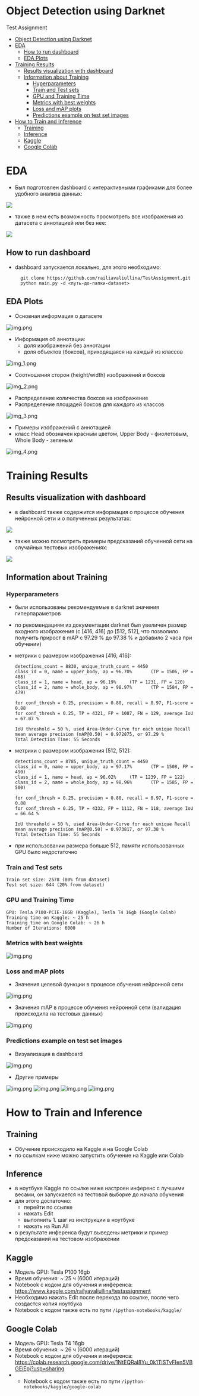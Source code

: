 # Object Detection using Darknet
Test Assignment

<!-- TOC -->
* [Object Detection using Darknet](#object-detection-using-darknet)
* [EDA](#eda)
  * [How to run dashboard](#how-to-run-dashboard)
  * [EDA Plots](#eda-plots)
* [Training Results](#training-results)
  * [Results visualization with dashboard](#results-visualization-with-dashboard)
  * [Information about Training](#information-about-training)
    * [Hyperparameters](#hyperparameters)
    * [Train and Test sets](#train-and-test-sets)
    * [GPU and Training Time](#gpu-and-training-time)
    * [Metrics with best weights](#metrics-with-best-weights)
    * [Loss and mAP plots](#loss-and-map-plots)
    * [Predictions example on test set images](#predictions-example-on-test-set-images)
* [How to Train and Inference](#how-to-train-and-inference)
  * [Training](#training)
  * [Inference](#inference)
  * [Kaggle](#kaggle)
  * [Google Colab](#google-colab)
<!-- TOC -->

# EDA
- Был подготовлен dashboard с интерактивными графиками для более удобного анализа данных:

![](dashboard_gifs/1.gif)

- также в нем есть возможность просмотреть все изображения из датасета с аннотацией или без нее:

![](dashboard_gifs/2.gif)

## How to run dashboard
- dashboard запускается локально, для этого необходимо:


        git clone https://github.com/railiavaliullina/TestAssignment.git
        python main.py -d <путь-до-папки-dataset>
        

## EDA Plots 

- Основная информация о датасете

![img.png](eda_plots/1.PNG)

- Информация об аннотации: 
  - доля изображений без аннотации 
  - доля объектов (боксов), приходящаяся на каждый из классов 

![img_1.png](eda_plots/2.PNG)

- Соотношения сторон (height/width) изображений и боксов

![img_2.png](eda_plots/3.PNG)

- Распределение количества боксов на изображение
- Распределение площадей боксов для каждого из классов

![img_3.png](eda_plots/4.PNG)

- Примеры изображений с аннотацией 
- класс Head обозначен красным цветом, Upper Body - фиолетовым, Whole Body - зеленым

![img_4.png](eda_plots/5.PNG)


# Training Results

## Results visualization with dashboard
- в dashboard также содержится информация о процессе обучения нейронной сети и о полученных результатах:

![](dashboard_gifs/3.gif)

- также можно посмотреть примеры предсказаний обученной сети на случайных тестовых изображениях:

![](dashboard_gifs/4.gif)

## Information about Training

### Hyperparameters
- были использованы рекомендуемые в darknet значения гиперпараметров
- по рекомендациям из документации darknet был увеличен размер входного изображения 
  (с [416, 416] до [512, 512], что позволило получить прирост в mAP с 97.29 % до 97.38 % и добавило 2 часа при обучении) 

- метрики с размером изображения [416, 416]:

      detections_count = 8830, unique_truth_count = 4450  
      class_id = 0, name = upper_body, ap = 96.70%   	 (TP = 1506, FP = 488) 
      class_id = 1, name = head, ap = 96.19%   	 (TP = 1231, FP = 120) 
      class_id = 2, name = whole_body, ap = 98.97%   	 (TP = 1584, FP = 479) 

      for conf_thresh = 0.25, precision = 0.80, recall = 0.97, F1-score = 0.88 
      for conf_thresh = 0.25, TP = 4321, FP = 1087, FN = 129, average IoU = 67.07 % 

      IoU threshold = 50 %, used Area-Under-Curve for each unique Recall 
      mean average precision (mAP@0.50) = 0.972875, or 97.29 % 
      Total Detection Time: 55 Seconds

- метрики с размером изображения [512, 512]:

      detections_count = 8785, unique_truth_count = 4450  
      class_id = 0, name = upper_body, ap = 97.17%   	 (TP = 1508, FP = 490) 
      class_id = 1, name = head, ap = 96.02%   	 (TP = 1239, FP = 122) 
      class_id = 2, name = whole_body, ap = 98.96%   	 (TP = 1585, FP = 500) 

      for conf_thresh = 0.25, precision = 0.80, recall = 0.97, F1-score = 0.88 
      for conf_thresh = 0.25, TP = 4332, FP = 1112, FN = 118, average IoU = 66.64 % 

      IoU threshold = 50 %, used Area-Under-Curve for each unique Recall 
      mean average precision (mAP@0.50) = 0.973817, or 97.38 % 
      Total Detection Time: 55 Seconds

- при использовании размера больше 512, памяти использованных GPU было недостаточно

### Train and Test sets

    Train set size: 2578 (80% from dataset)
    Test set size: 644 (20% from dataset)

### GPU and Training Time
  
    GPU: Tesla P100-PCIE-16GB (Kaggle), Tesla T4 16gb (Google Colab)
    Training time on Kaggle: ~ 25 h
    Training time on Google Colab: ~ 26 h
    Number of Iterations: 6000

[//]: # (![img.png]&#40;training_process_plots/1.PNG&#41;)

### Metrics with best weights 
![img.png](training_process_plots/2.PNG)

### Loss and mAP plots

- Значения целевой функции в процессе обучения нейронной сети

![img.png](training_process_plots/3.PNG)

- Значения mAP в процессе обучения нейронной сети (валидация происходила на тестовых данных)

![img.png](training_process_plots/4.PNG)

### Predictions example on test set images

- Визуализация в dashboard

![img.png](training_process_plots/5.PNG)

- Другие примеры

![img.png](predictions_examples/1.jpg)
![img.png](predictions_examples/2.jpg)
![img.png](predictions_examples/3.jpg)
![img.png](predictions_examples/4.jpg)


# How to Train and Inference

## Training
- Обучение происходило на Kaggle и на Google Colab
- по ссылкам ниже можно запустить обучение на Kaggle или Colab

## Inference
- в ноутбуке Kaggle по ссылке ниже настроен инференс c лучшими весами, 
  он запускается на тестовой выборке до начала обучения
- для этого достаточно:
  - перейти по ссылке 
  - нажать Edit
  - выполнить 1. шаг из инструкции в ноутбуке
  - нажать на Run All
- в результате инференса будут выведены метрики и пример предсказаний на тестовом изображении

## Kaggle

- Модель GPU: Tesla P100 16gb
- Время обучения: ~ 25 ч (6000 итераций)
- Notebook с кодом для обучения и инференса: https://www.kaggle.com/railyavaliullina/testassignment
- Необходимо нажать Edit после перехода по ссылке, после чего создастся копия ноутбука
- Notebook с кодом также есть по пути `/ipython-notebooks/kaggle/`

## Google Colab
- Модель GPU: Tesla T4 16gb
- Время обучения: ~ 26 ч (6000 итераций)
- Notebook с кодом для обучения и инференса: https://colab.research.google.com/drive/1NtEQRal8Yu_0k1TlSTvFIen5VBGEiEpj?usp=sharing
- - Notebook с кодом также есть по пути `/ipython-notebooks/kaggle/google-colab`
